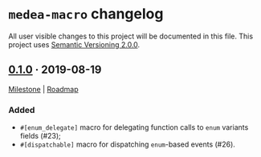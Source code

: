 `medea-macro` changelog
=======================

All user visible changes to this project will be documented in this file. This project uses [Semantic Versioning 2.0.0].




## [0.1.0] · 2019-08-19
[0.1.0]: /tree/medea-macro-0.1.0/crates/medea-macro

[Milestone](/../milestone/1) |
[Roadmap](/../../medea/issues/8)

### Added

- `#[enum_delegate]` macro for delegating function calls to `enum` variants fields (#23);
- `#[dispatchable]` macro for dispatching `enum`-based events (#26).





[Semantic Versioning 2.0.0]: https://semver.org
